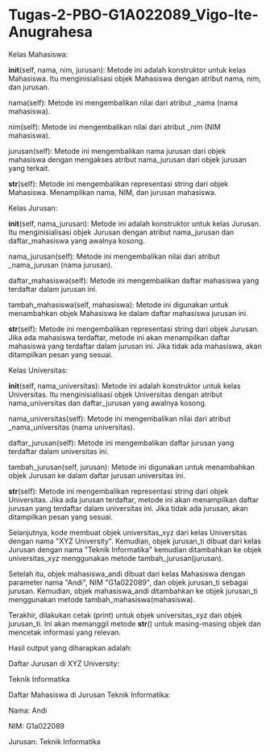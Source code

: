 # Tugas-2-PBO-G1A022089_Vigo-Ite-Anugrahesa


Kelas Mahasiswa:

__init__(self, nama, nim, jurusan): Metode ini adalah konstruktor untuk kelas Mahasiswa. Itu menginisialisasi objek Mahasiswa dengan atribut nama, nim, dan jurusan.

nama(self): Metode ini mengembalikan nilai dari atribut _nama (nama mahasiswa).

nim(self): Metode ini mengembalikan nilai dari atribut _nim (NIM mahasiswa).

jurusan(self): Metode ini mengembalikan nama jurusan dari objek mahasiswa dengan mengakses atribut nama_jurusan dari objek jurusan yang terkait.

__str__(self): Metode ini mengembalikan representasi string dari objek Mahasiswa. Menampilkan nama, NIM, dan jurusan mahasiswa.



Kelas Jurusan:

__init__(self, nama_jurusan): Metode ini adalah konstruktor untuk kelas Jurusan. Itu menginisialisasi objek Jurusan dengan atribut nama_jurusan dan daftar_mahasiswa yang awalnya kosong.

nama_jurusan(self): Metode ini mengembalikan nilai dari atribut _nama_jurusan (nama jurusan).

daftar_mahasiswa(self): Metode ini mengembalikan daftar mahasiswa yang terdaftar dalam jurusan ini.

tambah_mahasiswa(self, mahasiswa): Metode ini digunakan untuk menambahkan objek Mahasiswa ke dalam daftar mahasiswa jurusan ini.

__str__(self): Metode ini mengembalikan representasi string dari objek Jurusan. Jika ada mahasiswa terdaftar, metode ini akan menampilkan daftar mahasiswa yang terdaftar dalam jurusan ini. Jika tidak ada mahasiswa, akan ditampilkan pesan yang sesuai.


Kelas Universitas:

__init__(self, nama_universitas): Metode ini adalah konstruktor untuk kelas Universitas. Itu menginisialisasi objek Universitas dengan atribut nama_universitas dan daftar_jurusan yang awalnya kosong.

nama_universitas(self): Metode ini mengembalikan nilai dari atribut _nama_universitas (nama universitas).

daftar_jurusan(self): Metode ini mengembalikan daftar jurusan yang terdaftar dalam universitas ini.

tambah_jurusan(self, jurusan): Metode ini digunakan untuk menambahkan objek Jurusan ke dalam daftar jurusan universitas ini.

__str__(self): Metode ini mengembalikan representasi string dari objek Universitas. Jika ada jurusan terdaftar, metode ini akan menampilkan daftar jurusan yang terdaftar dalam universitas ini. Jika tidak ada jurusan, akan ditampilkan pesan yang sesuai.

Selanjutnya, kode membuat objek universitas_xyz dari kelas Universitas dengan nama "XYZ University". Kemudian, objek jurusan_ti dibuat dari kelas Jurusan dengan nama "Teknik Informatika" kemudian ditambahkan ke objek universitas_xyz menggunakan metode tambah_jurusan(jurusan).

Setelah itu, objek mahasiswa_andi dibuat dari kelas Mahasiswa dengan parameter nama "Andi", NIM "G1a022089", dan objek jurusan_ti sebagai jurusan. Kemudian, objek mahasiswa_andi ditambahkan ke objek jurusan_ti menggunakan metode tambah_mahasiswa(mahasiswa).

Terakhir, dilakukan cetak (print) untuk objek universitas_xyz dan objek jurusan_ti. Ini akan memanggil metode __str__() untuk masing-masing objek dan mencetak informasi yang relevan.

Hasil output yang diharapkan adalah:

Daftar Jurusan di XYZ University:

Teknik Informatika


Daftar Mahasiswa di Jurusan Teknik Informatika:

Nama: Andi

NIM: G1a022089

Jurusan: Teknik Informatika
